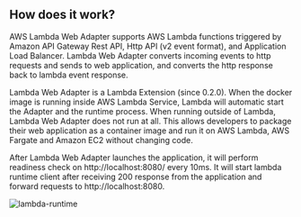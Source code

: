 ## How does it work?

AWS Lambda Web Adapter supports AWS Lambda functions triggered by Amazon API Gateway Rest API, Http API (v2 event format), and Application Load Balancer.
Lambda Web Adapter converts incoming events to http requests and sends to web application, and converts the http response back to lambda event response.

Lambda Web Adapter is a Lambda Extension (since 0.2.0). When the docker image is running inside AWS Lambda Service, Lambda will automatic start the Adapter and 
the runtime process. When running outside of Lambda, Lambda Web Adapter does not run at all. This allows developers to package their web application 
as a container image and run it on AWS Lambda, AWS Fargate and Amazon EC2 without changing code.

After Lambda Web Adapter launches the application, it will perform readiness check on http://localhost:8080/ every 10ms.
It will start lambda runtime client after receiving 200 response from the application and forward requests to http://localhost:8080.

![lambda-runtime](images/lambda-adapter-runtime.png)
